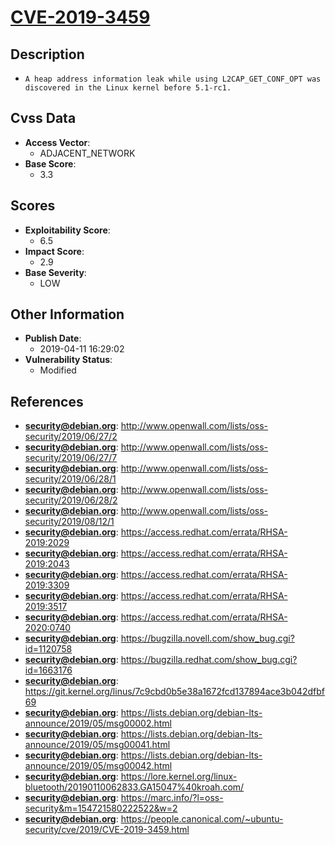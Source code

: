 
# [CVE-2019-3459](http://www.openwall.com/lists/oss-security/2019/06/27/2)

## Description

- `A heap address information leak while using L2CAP_GET_CONF_OPT was discovered in the Linux kernel before 5.1-rc1.`

## Cvss Data

- **Access Vector**:
  - ADJACENT_NETWORK
- **Base Score**:
  - 3.3

## Scores

- **Exploitability Score**:
  - 6.5
- **Impact Score**:
  - 2.9
- **Base Severity**:
  - LOW

## Other Information

- **Publish Date**:
  - 2019-04-11 16:29:02
- **Vulnerability Status**:
  - Modified

## References

- **security@debian.org**: http://www.openwall.com/lists/oss-security/2019/06/27/2
- **security@debian.org**: http://www.openwall.com/lists/oss-security/2019/06/27/7
- **security@debian.org**: http://www.openwall.com/lists/oss-security/2019/06/28/1
- **security@debian.org**: http://www.openwall.com/lists/oss-security/2019/06/28/2
- **security@debian.org**: http://www.openwall.com/lists/oss-security/2019/08/12/1
- **security@debian.org**: https://access.redhat.com/errata/RHSA-2019:2029
- **security@debian.org**: https://access.redhat.com/errata/RHSA-2019:2043
- **security@debian.org**: https://access.redhat.com/errata/RHSA-2019:3309
- **security@debian.org**: https://access.redhat.com/errata/RHSA-2019:3517
- **security@debian.org**: https://access.redhat.com/errata/RHSA-2020:0740
- **security@debian.org**: https://bugzilla.novell.com/show_bug.cgi?id=1120758
- **security@debian.org**: https://bugzilla.redhat.com/show_bug.cgi?id=1663176
- **security@debian.org**: https://git.kernel.org/linus/7c9cbd0b5e38a1672fcd137894ace3b042dfbf69
- **security@debian.org**: https://lists.debian.org/debian-lts-announce/2019/05/msg00002.html
- **security@debian.org**: https://lists.debian.org/debian-lts-announce/2019/05/msg00041.html
- **security@debian.org**: https://lists.debian.org/debian-lts-announce/2019/05/msg00042.html
- **security@debian.org**: https://lore.kernel.org/linux-bluetooth/20190110062833.GA15047%40kroah.com/
- **security@debian.org**: https://marc.info/?l=oss-security&m=154721580222522&w=2
- **security@debian.org**: https://people.canonical.com/~ubuntu-security/cve/2019/CVE-2019-3459.html
